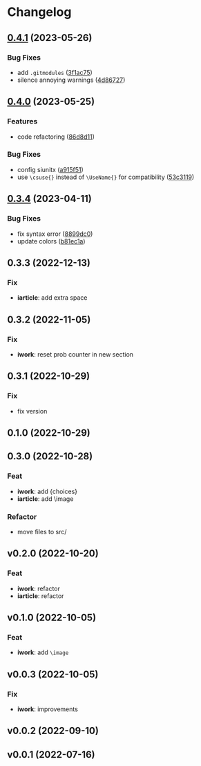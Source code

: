 # Changelog

## [0.4.1](https://github.com/liblaf/ilatex/compare/v0.4.0...v0.4.1) (2023-05-26)


### Bug Fixes

* add `.gitmodules` ([3f1ac75](https://github.com/liblaf/ilatex/commit/3f1ac753ed11d847d2349041708e2043d4ea72aa))
* silence annoying warnings ([4d86727](https://github.com/liblaf/ilatex/commit/4d86727c555592320d0a7ff2da0d40a634d36814))

## [0.4.0](https://github.com/liblaf/ilatex/compare/v0.3.4...v0.4.0) (2023-05-25)

### Features

- code refactoring ([86d8d11](https://github.com/liblaf/ilatex/commit/86d8d11cb3c1d30b6d2b11c1e753fb9478d58850))

### Bug Fixes

- config siunitx ([a915f51](https://github.com/liblaf/ilatex/commit/a915f5136c4c43405ef7153c0b5d4df2bc88b250))
- use `\csuse{}` instead of `\UseName{}` for compatibility ([53c3119](https://github.com/liblaf/ilatex/commit/53c3119607bc235bfb69caf2ee901a59961409de))

## [0.3.4](https://github.com/liblaf/ilatex/compare/0.3.3...v0.3.4) (2023-04-11)

### Bug Fixes

- fix syntax error ([8899dc0](https://github.com/liblaf/ilatex/commit/8899dc0a3d91764fdb13edcb32f21c3f3e0ad1e5))
- update colors ([b81ec1a](https://github.com/liblaf/ilatex/commit/b81ec1a923477cd225be8d45cf01ec2ba2162d19))

## 0.3.3 (2022-12-13)

### Fix

- **iarticle**: add extra space

## 0.3.2 (2022-11-05)

### Fix

- **iwork**: reset prob counter in new section

## 0.3.1 (2022-10-29)

### Fix

- fix version

## 0.1.0 (2022-10-29)

## 0.3.0 (2022-10-28)

### Feat

- **iwork**: add {choices}
- **iarticle**: add \image

### Refactor

- move files to src/

## v0.2.0 (2022-10-20)

### Feat

- **iwork**: refactor
- **iarticle**: refactor

## v0.1.0 (2022-10-05)

### Feat

- **iwork**: add `\image`

## v0.0.3 (2022-10-05)

### Fix

- **iwork**: improvements

## v0.0.2 (2022-09-10)

## v0.0.1 (2022-07-16)

